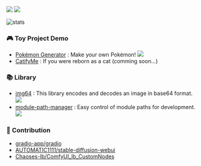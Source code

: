 <img src="https://img.shields.io/badge/PYTHON-3776AB?style=for-the-badge&logo=python&logoColor=yellow"/> <img src="https://img.shields.io/badge/PYTORCH-EE4C2C?style=for-the-badge&logo=pytorch&logoColor=white"/>

![stats](https://github-readme-stats.vercel.app/api?username=gibiee&show_icons=true&bg_color=0,4584b6,ffde57&title_color=ffffff&text_color=646464&icon_color=646464&ring_color=EE4C2C&hide_border=true&border_radius=10)
<!-- &hide=prs,issues,contribs -->


### 🎮 Toy Project Demo
- [Pokémon Generator](https://github.com/gibiee/pokemon-generator) : Make your own Pokémon! <a href='https://huggingface.co/spaces/gibiee/Pokemon-Generator'><img src='https://img.shields.io/badge/%F0%9F%A4%97%20Hugging%20Face-Spaces-blue'/></a>
- [CatifyMe](https://github.com/gibiee/CatifyMe) : If you were reborn as a cat (comming soon...)

### 📚 Library
- [img64](https://github.com/gibiee/img64) : This library encodes and decodes an image in base64 format. <a href="https://pypi.org/project/img64"><img src="https://img.shields.io/pypi/v/img64"/></a>
- [module-path-manager](https://github.com/gibiee/module-path-manager) : Easy control of module paths for development. <a href="https://pypi.org/project/module-path-manager"><img src="https://img.shields.io/pypi/v/module-path-manager"/></a>

### 🙌 Contribution
- [gradio-app/gradio](https://github.com/gradio-app/gradio)
- [AUTOMATIC1111/stable-diffusion-webui](https://github.com/AUTOMATIC1111/stable-diffusion-webui)
- [Chaoses-Ib/ComfyUI_Ib_CustomNodes](https://github.com/Chaoses-Ib/ComfyUI_Ib_CustomNodes)
